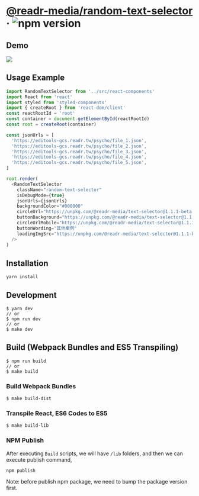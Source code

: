 # [@readr-media/random-text-selector](https://www.npmjs.com/package/@readr-media/random-text-selector) &middot; ![npm version](https://img.shields.io/npm/v/@readr-media/react-karaoke.svg?style=flat)

## Demo

![](https://media.giphy.com/media/v1.Y2lkPTc5MGI3NjExMGYxZDVhNTg4MGZiNGYyNzNkYjFkYTE3MWVjNWI0OWZlNTJiMjIzNiZlcD12MV9pbnRlcm5hbF9naWZzX2dpZklkJmN0PWc/9tTnoUfyc6Squc9T8a/giphy.gif)

## Usage Example

```javascript
import RandomTextSelector from '../src/react-components'
import React from 'react'
import styled from 'styled-components'
import { createRoot } from 'react-dom/client'
const reactRootId = 'root'
const container = document.getElementById(reactRootId)
const root = createRoot(container)

const jsonUrls = [
  'https://editools-gcs.readr.tw/psycho/file_1.json',
  'https://editools-gcs.readr.tw/psycho/file_2.json',
  'https://editools-gcs.readr.tw/psycho/file_3.json',
  'https://editools-gcs.readr.tw/psycho/file_4.json',
  'https://editools-gcs.readr.tw/psycho/file_5.json',
]

root.render(
  <RandomTextSelector
    className="random-text-selector"
    isDebugMode={true}
    jsonUrls={jsonUrls}
    backgroundColor="#000000"
    circleUrl="https://unpkg.com/@readr-media/text-selector@1.1.1-beta.1/assets/circle.png"
    buttonBackground="https://unpkg.com/@readr-media/text-selector@1.1.1-beta.1/assets/button-background.png"
    circleUrlMobile="https://unpkg.com/@readr-media/text-selector@1.1.1-beta.1/assets/circle-mobile.png"
    buttonWording="其他案例"
    loadingImgSrc="https://unpkg.com/@readr-media/text-selector@1.1.1-beta.1/assets/loading.gif"
  />
)
```

## Installation

`yarn install`

## Development

```
$ yarn dev
// or
$ npm run dev
// or
$ make dev
```

## Build (Webpack Bundles and ES5 Transpiling)

```
$ npm run build
// or
$ make build
```

### Build Webpack Bundles

```
$ make build-dist
```

### Transpile React, ES6 Codes to ES5

```
$ make build-lib
```

### NPM Publish

After executing `Build` scripts, we will have `/lib` folders,
and then we can execute publish command,

```
npm publish
```

Note: before publish npm package, we need to bump the package version first.
